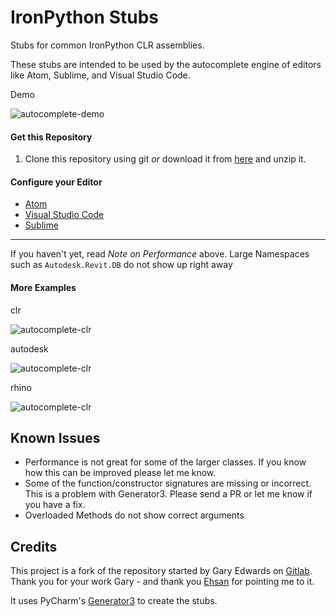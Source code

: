 # IronPython Stubs

Stubs for common IronPython CLR assemblies.

These stubs are intended to be used by the autocomplete engine of editors like Atom, Sublime, and Visual Studio Code.


Demo

![autocomplete-demo](https://github.com/gtalarico/ironpython-stubs/blob/master/docs/gifs/autocomplete-demo.gif)


#### Get this Repository

1. Clone this repository using git _or_ download it from [here](https://github.com/gtalarico/ironpython-stubs/archive/master.zip) and unzip it.

#### Configure your Editor

* [Atom](https://github.com/gtalarico/ironpython-stubs/blob/dev/main/docs/atom.md)
* [Visual Studio Code](https://github.com/gtalarico/ironpython-stubs/blob/dev/main/docs/vscode.md)
* [Sublime](https://github.com/gtalarico/ironpython-stubs/blob/dev/main/docs/sublime.md)

----------------------------------------------------------------------

If you haven't yet, read *Note on Performance* above.
Large Namespaces such as `Autodesk.Revit.DB` do not show up right away

#### More Examples

clr

![autocomplete-clr](https://github.com/gtalarico/ironpython-stubs/blob/master/docs/gifs/autocomplete-clr.gif)

autodesk

![autocomplete-clr](https://github.com/gtalarico/ironpython-stubs/blob/master/docs/gifs/autocomplete-autodesk.gif)

rhino

![autocomplete-clr](https://github.com/gtalarico/ironpython-stubs/blob/master/docs/gifs/autocomplete-rhino.gif)


## Known Issues
* Performance is not great for some of the larger classes. If you know how this can be improved please let me know.
* Some of the function/constructor signatures are missing or incorrect. This is a problem with Generator3. Please send a PR or let me know if you have a fix.
* Overloaded Methods do not show correct arguments


## Credits

This project is a fork of the repository started by Gary Edwards on [Gitlab](https://gitlab.com/reje/revit-python-stubs).
Thank you for your work Gary - and thank you [Ehsan](https://github.com/eirannejad) for pointing me to it.

It uses PyCharm's [Generator3](https://github.com/JetBrains/intellij-community/blob/master/python/helpers/generator3.py)
to create the stubs.

